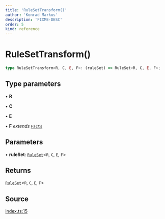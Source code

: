 ```yaml
---
title: 'RuleSetTransform()'
author: 'Konrad Markus'
description: 'FIXME-DESC'
order: 5
kind: reference
---
```


# RuleSetTransform()

```ts
type RuleSetTransform<R, C, E, F>: (ruleSet) => RuleSet<R, C, E, F>;
```

## Type parameters

• **R**

• **C**

• **E**

• **F** _extends_ [`Facts`](/projects/konkerdev-tiny-rules-fp/reference/type-aliases/facts)

## Parameters

• **ruleSet**: [`RuleSet`](/projects/konkerdev-tiny-rules-fp/reference/type-aliases/ruleset)\<`R`, `C`, `E`, `F`\>

## Returns

[`RuleSet`](/projects/konkerdev-tiny-rules-fp/reference/type-aliases/ruleset)\<`R`, `C`, `E`, `F`\>

## Source

[index.ts:15](https://github.com/konkerdotdev/tiny-rules-fp/blob/fcc48fe23550c06b9079db840fa9b2e3d8cffc09/src/index.ts#L15)
